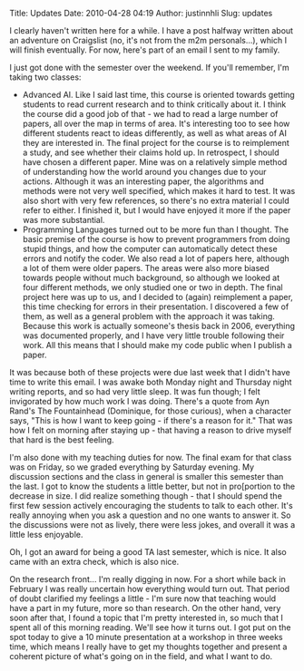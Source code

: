 Title: Updates
Date: 2010-04-28 04:19
Author: justinnhli
Slug: updates

I clearly haven't written here for a while. I have a post halfway
written about an adventure on Craigslist (no, it's not from the m2m
personals...), which I will finish eventually. For now, here's part of
an email I sent to my family.

<div>

I just got done with the semester over the weekend. If you'll remember,
I'm taking two classes:

</div>

<div>

-   Advanced AI. Like I said last time, this course is oriented towards
    getting students to read current research and to think critically
    about it. I think the course did a good job of that - we had to read
    a large number of papers, all over the map in terms of area. It's
    interesting too to see how different students react to ideas
    differently, as well as what areas of AI they are interested in. The
    final project for the course is to reimplement a study, and see
    whether their claims hold up. In retrospect, I should have chosen a
    different paper. Mine was on a relatively simple method of
    understanding how the world around you changes due to your actions.
    Although it was an interesting paper, the algorithms and methods
    were not very well specified, which makes it hard to test. It was
    also short with very few references, so there's no extra material I
    could refer to either. I finished it, but I would have enjoyed it
    more if the paper was more substantial.
-   Programming Languages turned out to be more fun than I thought. The
    basic premise of the course is how to prevent programmers from doing
    stupid things, and how the computer can automatically detect these
    errors and notify the coder. We also read a lot of papers here,
    although a lot of them were older papers. The areas were also more
    biased towards people without much background, so although we looked
    at four different methods, we only studied one or two in depth. The
    final project here was up to us, and I decided to (again)
    reimplement a paper, this time checking for errors in their
    presentation. I discovered a few of them, as well as a general
    problem with the approach it was taking. Because this work is
    actually someone's thesis back in 2006, everything was documented
    properly, and I have very little trouble following their work. All
    this means that I should make my code public when I publish a paper.

</div>

It was because both of these projects were due last week that I didn't
have time to write this email. I was awake both Monday night and
Thursday night writing reports, and so had very little sleep. It was fun
though; I felt invigorated by how much work I was doing. There's a quote
from Ayn Rand's The Fountainhead (Dominique, for those curious), when a
character says, "This is how I want to keep going - if there's a reason
for it." That was how I felt on morning after staying up - that having a
reason to drive myself that hard is the best feeling.

I'm also done with my teaching duties for now. The final exam for that
class was on Friday, so we graded everything by Saturday evening. My
discussion sections and the class in general is smaller this semester
than the last. I got to know the students a little better, but not in
pro[portion to the decrease in size. I did realize something though -
that I should spend the first few session actively encouraging the
students to talk to each other. It's really annoying when you ask a
question and no one wants to answer it. So the discussions were not as
lively, there were less jokes, and overall it was a little less
enjoyable.

Oh, I got an award for being a good TA last semester, which is nice. It
also came with an extra check, which is also nice.

On the research front... I'm really digging in now. For a short while
back in February I was really uncertain how everything would turn out.
That period of doubt clarified my feelings a little - I'm sure now that
teaching would have a part in my future, more so than research. On the
other hand, very soon after that, I found a topic that I'm pretty
interested in, so much that I spent all of this morning reading. We'll
see how it turns out. I got put on the spot today to give a 10 minute
presentation at a workshop in three weeks time, which means I really
have to get my thoughts together and present a coherent picture of
what's going on in the field, and what I want to do.

